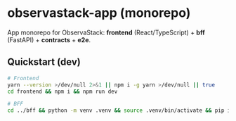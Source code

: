 # observastack-app (monorepo)

App monorepo for ObservaStack: **frontend** (React/TypeScript) + **bff** (FastAPI) + **contracts** + **e2e**.

## Quickstart (dev)
```bash
# Frontend
yarn --version >/dev/null 2>&1 || npm i -g yarn >/dev/null || true
cd frontend && npm i && npm run dev

# BFF
cd ../bff && python -m venv .venv && source .venv/bin/activate && pip install -r requirements.txt && uvicorn app.main:app --reload
```
